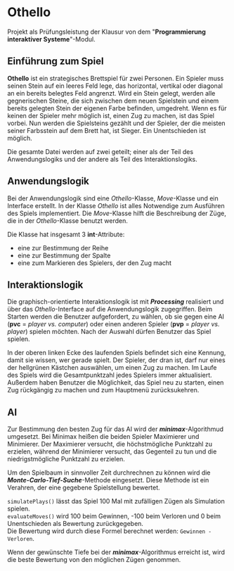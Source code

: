 # Othello
Projekt als Prüfungsleistung der Klausur von dem "**Programmierung interaktiver Systeme**"-Modul.

## Einführung zum Spiel
**Othello** ist ein strategisches Brettspiel für zwei Personen. Ein Spieler muss seinen Stein auf ein leeres Feld lege, das horizontal, vertikal oder diagonal an ein bereits belegtes Feld angrenzt. Wird ein Stein gelegt, werden alle gegnerischen Steine, die sich zwischen dem neuen Spielstein und einem bereits gelegten Stein der eigenen Farbe befinden, umgedreht. Wenn es für keinen der Spieler mehr möglich ist, einen Zug zu machen, ist das Spiel vorbei. Nun werden die Spielsteins gezählt und der Spieler, der die meisten seiner Farbsstein auf dem Brett hat, ist Sieger. Ein Unentschieden ist möglich.

Die gesamte Datei werden auf zwei geteilt; einer als der Teil des Anwendungslogiks und der andere als Teil des Interaktionslogiks.

## Anwendungslogik
Bei der Anwendungslogik sind eine *Othello*-Klasse, *Move*-Klasse und ein Interface erstellt. In der Klasse *Othello* ist alles Notwendige zum Ausführen des Spiels implementiert. Die *Move*-Klasse hilft die Beschreibung der Züge, die in der *Othello*-Klasse benutzt werden. 

Die Klasse hat insgesamt 3 **int**-Attribute:
* eine zur Bestimmung der Reihe
* eine zur Bestimmung der Spalte
* eine zum Markieren des Spielers, der den Zug macht

## Interaktionslogik
Die graphisch-orientierte Interaktionslogik ist mit ***Processing*** realisiert und über das *Othello*-Interface auf die Anwendungslogik zugegriffen. Beim Starten werden die Benutzer aufgefordert, zu wählen, ob sie gegen eine AI (**pvc** = *player vs. computer*) oder einen anderen Spieler (**pvp** = *player vs. player*) spielen möchten. Nach der Auswahl dürfen Benutzer das Spiel spielen.

In der oberen linken Ecke des laufenden Spiels befindet sich eine Kennung, damit sie wissen, wer gerade spielt. Der Spieler, der dran ist, darf nur eines der hellgrünen Kästchen auswählen, um einen Zug zu machen. Im Laufe des Spiels wird die Gesamtpunktzahl jedes Spielers immer aktualisiert. Außerdem haben Benutzer die Möglichkeit, das Spiel neu zu starten, einen Zug rückgängig zu machen und zum Hauptmenü zurücksukehren.

## AI
Zur Bestimmung den besten Zug für das AI wird der ***minimax***-Algorithmud umgesetzt. Bei Minimax heißen die beiden Spieler Maximierer und Minimierer. Der Maximierer versucht, die höchstmögliche Punktzahl zu erzielen, während der Minimierer versucht, das Gegenteil zu tun und die niedrigstmögliche Punktzahl zu erzielen.

Um den Spielbaum in sinnvoller Zeit durchrechnen zu können wird die ***Monte-Carlo-Tief-Suche***-Methode eingesetzt. Diese Methode ist ein Verahren, der eine gegebene Spielstellung bewertet.

```simulatePlays()``` lässt das Spiel 100 Mal mit zufälligen Zügen als Simulation spielen.\
```evaluateMoves()``` wird 100 beim Gewinnen, -100 beim Verloren und 0 beim Unentschieden als Bewertung zurückgegeben.\
Die Bewertung wird durch diese Formel berechnet werden: ```Gewinnen - Verloren```.

Wenn der gewünschte Tiefe bei der ***minimax***-Algorithmus erreicht ist, wird die beste Bewertung von den möglichen Zügen genommen.





